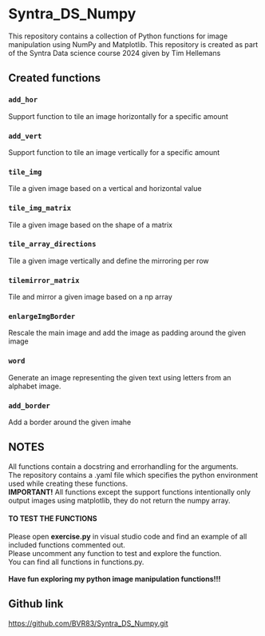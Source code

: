 # Syntra_DS_Numpy

This repository contains a collection of Python functions for image manipulation using NumPy and Matplotlib.
This repository is created as part of the Syntra Data science course 2024 given by Tim Hellemans

## Created functions

### `add_hor`
Support function to tile an image horizontally for a specific amount
### `add_vert`
Support function to tile an image vertically for a specific amount
### `tile_img`
Tile a given image based on a vertical and horizontal value
### `tile_img_matrix`
Tile a given image based on the shape of a matrix
### `tile_array_directions`
Tile a given image vertically and define the mirroring per row
### `tilemirror_matrix`
Tile and mirror a given image based on a np array
### `enlargeImgBorder`
Rescale the main image and add the image as padding around the given image
### `word`
Generate an image representing the given text using letters from an alphabet image.
### `add_border`
Add a border around the given imahe

## NOTES

All functions contain a docstring and errorhandling for the arguments.\
The repository contains a .yaml file which specifies the python environment used while creating these functions.\
**IMPORTANT!** All functions except the support functions intentionally only output images using matplotlib, they do not return the numpy array.

#### TO TEST THE FUNCTIONS
Please open **exercise.py** in visual studio code and find an example of all included functions commented out. \
Please uncomment any function to test and explore the function. \
You can find all functions in functions.py.\
\
**Have fun exploring my python image manipulation functions!!!**

## Github link
https://github.com/BVR83/Syntra_DS_Numpy.git


